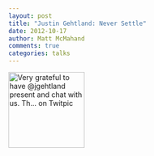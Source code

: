 ```yaml
---
layout: post
title: "Justin Gehtland: Never Settle"
date: 2012-10-17
author: Matt McMahand
comments: true
categories: talks
---
```



<a href="http://twitpic.com/b54lp0" title="Very grateful to have @jgehtland present and chat with us. Th... on Twitpic"><img src="http://twitpic.com/show/thumb/b54lp0.jpg" width="150" height="150" alt="Very grateful to have @jgehtland present and chat with us. Th... on Twitpic"></a>

